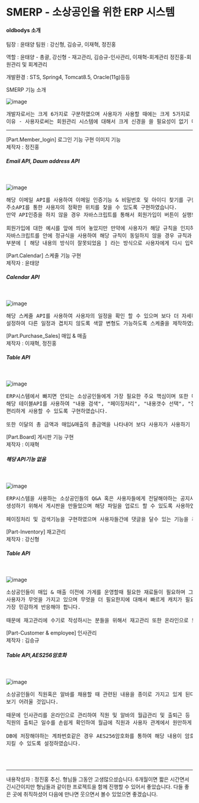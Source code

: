 <h1> SMERP - 소상공인을 위한 ERP 시스템</h1> 

<h4>oldbodys 소개</h4>
팀장 : 윤태양 
팀원 : 강신형, 김승규, 이재혁, 정진홍

역할 : 윤태양 - 총괄, 강신형 - 재고관리, 김승규-인사관리, 이재혁-회계관리 정진홍-회원관리 및 회계관리

개발환경 : STS, Spring4, Tomcat8.5, Oracle(11g)등등

SMERP 기능 소개 

![image](https://user-images.githubusercontent.com/66407386/89778272-2b5f1000-db48-11ea-89dd-888eecfe0d21.png)
<pre>
개발자로서는 크게 6가지로 구분하였으며 사용자가 사용할 때에는 크게 5가지로 구분하여 제작하였습니다.
이유 - 사용자로써는 회원관리 시스템에 대해서 크게 신경을 쓸 필요성이 없기 때문입니다.
</pre>
<hr />

[Part.Member_login] 로그인 기능 구현 이미지 기능 <br />
제작자 : 정진홍 
<br />

<h5> Email API, Daum address API </h5>
<br />

![image](https://user-images.githubusercontent.com/66407386/89775625-2fd4fa00-db43-11ea-8929-f1b810b759ed.png)
<pre>
해당 이메일 API를 사용하여 이메일 인증기능 & 비밀번호 및 아이디 찾기를 구현하였으며 또한
주소API를 통한 사용자의 정확한 위치를 찾을 수 있도록 구현하였습니다.
만약 API인증을 하지 않을 경우 자바스크립트를 통해서 회원가입이 버튼이 실행되지 않도록 설정하였습니다.

회원가입에 대한 예시를 앞에 띄어 놓았지만 만약에 사용자가 해당 규칙을 인지하지 못한경우를 대비하여 
자바스크립트를 안에 정규식을 사용하여 해당 규칙이 동일하지 않을 경우 규칙과 동일하지 않는 
부분에 [ 해당 내용의 방식이 잘못되었음 ] 라는 방식으로 사용자에게 다시 입력을 요구하도록 설정하였습니다.
</pre>

[Part.Calendar] 스케줄 기능 구현 <br />
제작자 : 윤태양

<h5> Calendar API </h5>
<br />

![image](https://user-images.githubusercontent.com/66407386/89774332-a6242d00-db40-11ea-97c7-c1ec77fe4ec2.png) 
<pre>
해당 스케줄 API를 사용하여 사용자의 일정을 확인 할 수 있으며 보다 더 자세하게 일, 월, 년 형식으로 
설정하여 다른 일정과 겹치지 않도록 색깔 변형도 가능하도록 스케줄을 제작하였습니다.
</pre>

[Part.Purchase_Sales] 매입 & 매출 <br />
제작자 : 이재혁, 정진홍

<h5> Table API </h5>
<br />

![image](https://user-images.githubusercontent.com/66407386/89777359-842da900-db46-11ea-81c5-c248a7074a5e.png)
<pre>
ERP시스템에서 빠지면 안되는 소상공인들에게 가장 필요한 주요 핵심이며 또한 매입 매출 현황을 통해서
해당 테이블API를 사용하여 "내용 검색", "페이징처리", "내용갯수 선택", "정렬"기능들을 사용하여 사용자들이 보다 
편리하게 사용할 수 있도록 구현하였습니다.

또한 이달의 총 금액과 매입&매출의 총금액을 나타내어 보다 사용자가 사용하기 쉽도록 만들었습니다.
</pre>


[Part.Board] 게시판 기능 구현 <br />
제작자 : 이재혁

<h5> 해당 API기능 없음 </h5>
<br />

![image](https://user-images.githubusercontent.com/66407386/89777691-1f268300-db47-11ea-8e35-420df25c3cfe.png)
<pre>
ERP시스템을 사용하는 소상공인들의 Q&A 혹은 사용자들에게 전달해야하는 공지사항 소상공인들끼리의 커뮤니티를 
생성하기 위해서 게시판을 만들었으며 해당 파일을 업로드 할 수 있도록 사용하였습니다.

페이징처리 및 검색기능을 구현하였으며 사용자들간에 댓글을 달수 있는 기능을 추가하였습니다.
</pre>

[Part-Inventory] 재고관리 <br />
제작자 : 강신형

<h5> Table API </h5>
<br />

![image](https://user-images.githubusercontent.com/66407386/89777957-a3790600-db47-11ea-8f25-11e68376c5d6.png)
<pre>
소상공인들이 매입 & 매출 이전에 가게를 운영할때 필요한 재료들이 필요하며 그것을 매입하기 위해서
사용자가 무엇을 가지고 있으며 무엇을 더 필요한지에 대해서 빠르게 캐치가 필요하기 때문에 물품에 수량에 대해서 
가장 민감하게 반응해야 합니다. 

때문에 재고관리에 수기로 작성하시는 분들을 위해서 재고관리 또한 온라인으로 보다 쉽게 관리 할수 있도록 기능을 추가하였습니다.
</pre>

[Part-Customer & employee] 인사관리 <br />
제작자 : 김승규

<h5> Table API,AES256암호화 </h5>
<br />

![image](https://user-images.githubusercontent.com/66407386/89778796-12a32a00-db49-11ea-8263-e3f1d0c5015e.png)
<pre>
소상공인들이 직원혹은 알바를 채용할 때 관련된 내용을 종이로 가지고 있게 된다면 해당 직원에 대한 정보를 찾게 된다면 
보기 어려울 것입니다.

때문에 인사관리를 온라인으로 관리하여 직원 및 알바의 월급관리 및 출퇴근 등 해당 정보를 넣어 놓는다면 보다 쉽게 찾을 수 있으며 
직원의 출퇴근 일수를 손쉽게 확인하여 월급에 직원과 사용자 관계에서 원만하게 처리 할 것입니다.

DB에 저장해야하는 계좌번호같은 경우 AES256암호화를 통하여 해당 내용이 암호화 되어 사용자외 볼 수 없도록 사용자의 직원들의 정보를 
지킬 수 있도록 설정하였습니다.
</pre>

<br />
<br />


<hr />
내용작성자 : 정진홍
추신. 형님들 그동안 고생많으셨습니다. 
6개월이면 짧은 시간면서 긴시간이지만 형님들과 같이한 프로젝트을 함께 진행할 수 있어서 좋았습니다.
다들 좋은 곳에 취직하셨어 다음에 만나면 웃으면서 볼수 있었으면 좋겠습니다.
